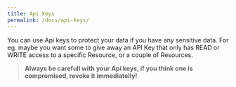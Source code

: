 ```yaml
---
title: Api keys
permalink: /docs/api-keys/
---
```


You can use Api keys to protect your data if you have any sensitive data.
For eg. maybe you want some to give away an API Key that only has READ or WRITE access to a specific Resource, or a couple of Resources.

>**Always be carefull with your Api keys, if you think one is compromised, revoke it immediatelly!**